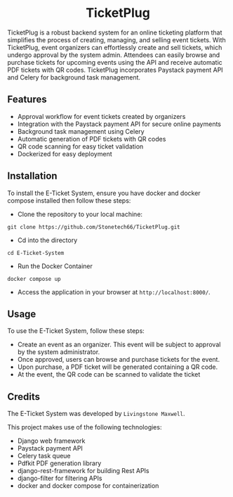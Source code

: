 <h1 align="center">TicketPlug</h1>
TicketPlug is a robust backend system for an online ticketing platform that simplifies the process of creating, managing, and selling event tickets. With TicketPlug, event organizers can effortlessly create and sell tickets, which undergo approval by the system admin. Attendees can easily browse and purchase tickets for upcoming events using the API and receive automatic PDF tickets with QR codes. TicketPlug incorporates Paystack payment API and Celery for background task management.










##  Features
- Approval workflow for event tickets created by organizers
- Integration with the Paystack payment API for secure online payments
- Background task management using Celery
- Automatic generation of PDF tickets with QR codes
- QR code scanning for easy ticket validation 
- Dockerized for easy deployment 

## Installation
To install the E-Ticket System, ensure you have docker and docker compose installed then follow these steps:

- Clone the repository to your local machine:
```
git clone https://github.com/Stonetech66/TicketPlug.git
```
- Cd into the directory 
```
cd E-Ticket-System
```
- Run the Docker Container
```
docker compose up
```
- Access the application in your browser 
at `http://localhost:8000/`.

## Usage
To use the E-Ticket System, follow these steps:
 
- Create an event as an organizer. This event will be subject to approval by the system administrator.
- Once approved, users can browse and purchase tickets for the event.
- Upon purchase, a PDF ticket will be generated containing a QR code.
- At the event, the QR code can be scanned to validate the ticket

## Credits
The E-Ticket System was developed by `Livingstone Maxwell`.

This project makes use of the following technologies:

- Django web framework
- Paystack payment API
- Celery task queue
- Pdfkit PDF generation library
- django-rest-framework for building Rest APIs
- django-filter for filtering APIs 
- docker and docker compose for containerization 

